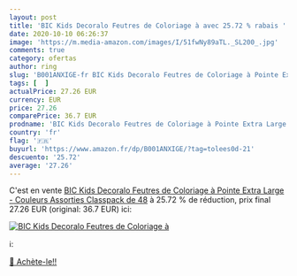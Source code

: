 ```yaml
---
layout: post
title: 'BIC Kids Decoralo Feutres de Coloriage à avec 25.72 % rabais '
date: 2020-10-10 06:26:37
image: 'https://m.media-amazon.com/images/I/51fwNy89aTL._SL200_.jpg'
comments: true
category: ofertas
author: ring
slug: 'B001ANXIGE-fr BIC Kids Decoralo Feutres de Coloriage à Pointe Extra...'
tags: [  ]
actualPrice: 27.26 EUR
currency: EUR
price: 27.26
comparePrice: 36.7 EUR
prodname: 'BIC Kids Decoralo Feutres de Coloriage à Pointe Extra Large - Couleurs Assorties  Classpack de 48'
country: 'fr'
flag: '🇫🇷'
buyurl: 'https://www.amazon.fr/dp/B001ANXIGE/?tag=tolees0d-21'
descuento: '25.72'
average: '27.26'
---
```


C'est en vente [BIC Kids Decoralo Feutres de Coloriage à Pointe Extra Large - Couleurs Assorties  Classpack de 48](https://www.amazon.fr/dp/B001ANXIGE/?tag=tolees0d-21)  à  25.72 % de réduction, prix final  27.26 EUR (original: 36.7 EUR) ici:

[![BIC Kids Decoralo Feutres de Coloriage à](https://m.media-amazon.com/images/I/51fwNy89aTL._SL200_.jpg)](https://www.amazon.fr/dp/B001ANXIGE/?tag=tolees0d-21)

ℹ️:


[🛒 Achète-le!!](https://www.amazon.fr/dp/B001ANXIGE/?tag=tolees0d-21)
